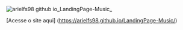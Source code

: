 ![arielfs98 github io_LandingPage-Music_](https://github.com/Arielfs98/LandingPage-Music/assets/162760967/c2536929-342a-4256-aecc-5ca82153ac68)

[Acesse o site aqui] (https://arielfs98.github.io/LandingPage-Music/)

